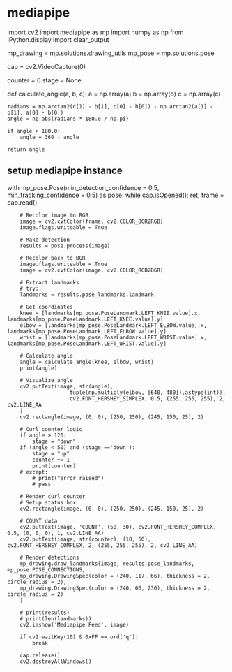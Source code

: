 # mediapipe




import cv2
import mediapipe as mp
import numpy as np
from IPython.display import clear_output

mp_drawing = mp.solutions.drawing_utils
mp_pose = mp.solutions.pose       
                                        
cap = cv2.VideoCapture(0)

counter = 0
stage = None

def calculate_angle(a, b, c):
    a = np.array(a)
    b = np.array(b)
    c = np.array(c)

    radians = np.arctan2(c[1] - b[1], c[0] - b[0]) - np.arctan2(a[1] - b[1], a[0] - b[0])
    angle = np.abs(radians * 180.0 / np.pi)

    if angle > 180.0:
        angle = 360 - angle

    return angle                                        

## setup mediapipe instance
with mp_pose.Pose(min_detection_confidence = 0.5, min_tracking_confidence = 0.5) as pose:
    while cap.isOpened():
        ret, frame = cap.read()                         

        # Recolor image to RGB
        image = cv2.cvtColor(frame, cv2.COLOR_BGR2RGB)
        image.flags.writeable = True

        # Make detection 
        results = pose.process(image)

        # Recolor back to BGR
        image.flags.writeable = True
        image = cv2.cvtColor(image, cv2.COLOR_RGB2BGR)
                                                                                                                         
        # Extract landmarks
        # try:                       
        landmarks = results.pose_landmarks.landmark
                                            
        # Get coordinates
        knee = [landmarks[mp_pose.PoseLandmark.LEFT_KNEE.value].x, landmarks[mp_pose.PoseLandmark.LEFT_KNEE.value].y]
        elbow = [landmarks[mp_pose.PoseLandmark.LEFT_ELBOW.value].x, landmarks[mp_pose.PoseLandmark.LEFT_ELBOW.value].y]
        wrist = [landmarks[mp_pose.PoseLandmark.LEFT_WRIST.value].x, landmarks[mp_pose.PoseLandmark.LEFT_WRIST.value].y]

        # Calculate angle
        angle = calculate_angle(knee, elbow, wrist)
        print(angle)

        # Visualize angle
        cv2.putText(image, str(angle),
                        tuple(np.multiply(elbow, [640, 480]).astype(int)),    
                        cv2.FONT_HERSHEY_SIMPLEX, 0.5, (255, 255, 255), 2, cv2.LINE_AA
        )                                                      
        cv2.rectangle(image, (0, 0), (250, 250), (245, 150, 25), 2)

        # Curl counter logic
        if angle > 120:
            stage = "down"
        if (angle < 50) and (stage =='down'):
            stage = "up"
            counter += 1
            print(counter)
        # except:
            # print("error raised")
            # pass     

        # Render curl counter                                   
        # Setup status box
        cv2.rectangle(image, (0, 0), (250, 250), (245, 150, 25), 2)

        # COUNT data                                                              
        cv2.putText(image, 'COUNT', (50, 30), cv2.FONT_HERSHEY_COMPLEX, 0.5, (0, 0, 0), 1, cv2.LINE_AA)                                               
        cv2.putText(image, str(counter), (10, 60), cv2.FONT_HERSHEY_COMPLEX, 2, (255, 255, 255), 2, cv2.LINE_AA)

        # Render detections
        mp_drawing.draw_landmarks(image, results.pose_landmarks, mp_pose.POSE_CONNECTIONS,
        mp_drawing.DrawingSpec(color = (240, 117, 66), thickness = 2, circle_radius = 2),
        mp_drawing.DrawingSpec(color = (240, 66, 230), thickness = 2, circle_radius = 2)
        )

        # print(results)
        # print(len(landmarks))
        cv2.imshow('Mediapipe Feed', image) 
 
        if cv2.waitKey(10) & 0xFF == ord('q'):
            break

        cap.release()
        cv2.destroyAllWindows()























